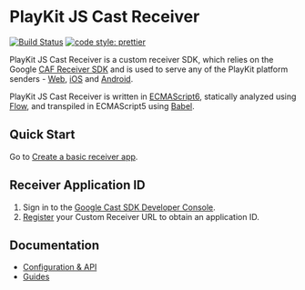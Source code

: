 # PlayKit JS Cast Receiver

[![Build Status](https://github.com/kaltura/playkit-js-cast-receiver/actions/workflows/run_canary_full_flow.yaml/badge.svg)](https://github.com/kaltura/playkit-js-cast-receiver/actions/workflows/run_canary_full_flow.yaml)
[![code style: prettier](https://img.shields.io/badge/code_style-prettier-ff69b4.svg?style=flat-square)](https://github.com/prettier/prettier)

PlayKit JS Cast Receiver is a custom receiver SDK, which relies on the Google [CAF Receiver SDK] and is used to serve any of the PlayKit platform senders - [Web], [iOS] and [Android].

PlayKit JS Cast Receiver is written in [ECMAScript6], statically analyzed using [Flow], and transpiled in ECMAScript5 using [Babel].

[flow]: https://flow.org/
[ecmascript6]: https://github.com/ericdouglas/ES6-Learning#articles--tutorials
[babel]: https://babeljs.io
[caf receiver sdk]: https://developers.google.com/cast/docs/caf_receiver_overview
[android]: https://github.com/kaltura/playkit-android-googlecast
[ios]: https://github.com/kaltura/playkit-ios-googlecast
[web]: https://github.com/kaltura/playkit-js-cast-sender

## Quick Start

Go to [Create a basic receiver app](./docs/create-basic-receiver-app.md).

## Receiver Application ID

1.  Sign in to the [Google Cast SDK Developer Console](https://cast.google.com/u/0/publish/#/signup).
2.  [Register](https://developers.google.com/cast/docs/registration) your Custom Receiver URL to obtain an application ID.

## Documentation

- [Configuration & API](./docs/configuration-api.md)
- [Guides](./docs/guides.md)
